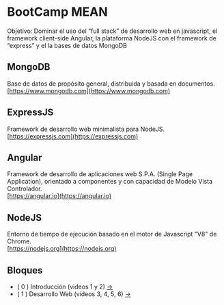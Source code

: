 # BootCamp MEAN

Objetivo: Dominar el uso del “full stack” de desarrollo web en javascript, el framework client-side Angular, la plataforma NodeJS con el framework de “express” y el la bases de datos MongoDB

## MongoDB

Base de datos de propósito general, distribuida y basada en documentos.  
[https://www.mongodb.com](https://www.mongodb.com)

## ExpressJS

Framework de desarrollo web minimalista para NodeJS.  
[https://expressjs.com](https://expressjs.com)

## Angular

Framework de desarrollo de aplicaciones web S.P.A. (Single Page Application), orientado a componentes y con capacidad de Modelo Vista Controlador.  
[https://angular.io](https://angular.io)

## NodeJS

Entorno de tiempo de ejecución basado en el motor de Javascript "V8" de Chrome.  
[https://nodejs.org](https://nodejs.org)

## Bloques

* ( 0 ) Introducción (videos 1 y 2) [->](./bloque-0-introduccion/README.md)
* ( 1 ) Desarrollo Web (videos 3, 4, 5, 6) [->](./bloque-1-web-tech/README.md)
<!-- * ( 2 ) Angular [->](./bloque-2-angular/README.md) -->
<!-- * ( 3 ) NodeJS & Express [->](./bloque-3-node-express/README.md) -->
<!-- * ( 4 ) MongoDB [->](./bloque-4-mongodb/README.md) -->
